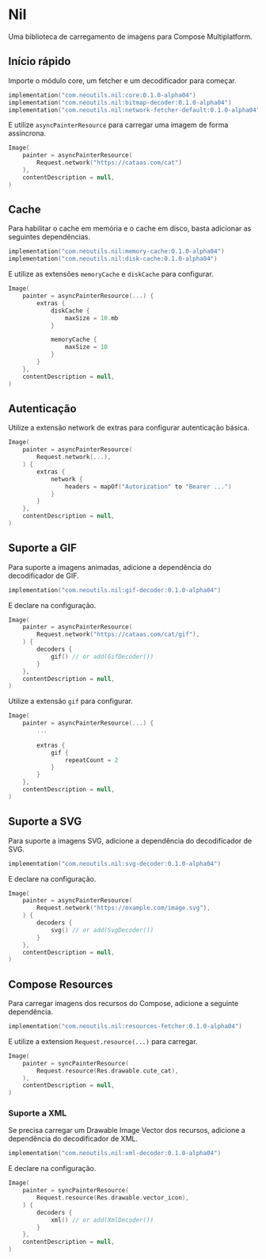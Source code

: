 # Nil

Uma biblioteca de carregamento de imagens para Compose Multiplatform.

## Início rápido

Importe o módulo core, um fetcher e um decodificador para começar.

```kotlin
implementation("com.neoutils.nil:core:0.1.0-alpha04")
implementation("com.neoutils.nil:bitmap-decoder:0.1.0-alpha04")
implementation("com.neoutils.nil:network-fetcher-default:0.1.0-alpha04")
```

E utilize `asyncPainterResource` para carregar uma imagem de forma assíncrona.

```kotlin
Image(
    painter = asyncPainterResource(
        Request.network("https://cataas.com/cat")
    ),
    contentDescription = null,
)
```

## Cache

Para habilitar o cache em memória e o cache em disco, basta adicionar as seguintes dependências.

```kotlin
implementation("com.neoutils.nil:memory-cache:0.1.0-alpha04")
implementation("com.neoutils.nil:disk-cache:0.1.0-alpha04")
```

E utilize as extensões `memoryCache` e `diskCache` para configurar.

``` kotlin
Image(
    painter = asyncPainterResource(...) {
        extras {
            diskCache {
                maxSize = 10.mb
            }

            memoryCache {
                maxSize = 10
            }
        }
    },
    contentDescription = null,
)
```

## Autenticação

Utilize a extensão network de extras para configurar autenticação básica.

``` kotlin
Image(
    painter = asyncPainterResource(
        Request.network(...),
    ) {
        extras {
            network {
                headers = mapOf("Autorization" to "Bearer ...")
            }
        }
    },
    contentDescription = null,
)
```

## Suporte a GIF

Para suporte a imagens animadas, adicione a dependência do decodificador de GIF.

```kotlin
implementation("com.neoutils.nil:gif-decoder:0.1.0-alpha04")
```

E declare na configuração.

```kotlin
Image(
    painter = asyncPainterResource(
        Request.network("https://cataas.com/cat/gif"),
    ) {
        decoders {
            gif() // or add(GifDecoder())
        }
    },
    contentDescription = null,
)
```

Utilize a extensão `gif` para configurar.

``` kotlin
Image(
    painter = asyncPainterResource(...) {
        ...
    
        extras {
            gif {
                repeatCount = 2
            }
        }
    },
    contentDescription = null,
)
```

## Suporte a SVG

Para suporte a imagens SVG, adicione a dependência do decodificador de SVG.

```kotlin
implementation("com.neoutils.nil:svg-decoder:0.1.0-alpha04")
```

E declare na configuração.

```kotlin
Image(
    painter = asyncPainterResource(
        Request.network("https://example.com/image.svg"),
    ) {
        decoders {
            svg() // or add(SvgDecoder())
        }
    },
    contentDescription = null,
)
```

## Compose Resources

Para carregar imagens dos recursos do Compose, adicione a seguinte dependência.

```kotlin
implementation("com.neoutils.nil:resources-fetcher:0.1.0-alpha04")
```

E utilize a extension `Request.resource(...)` para carregar.

```kotlin
Image(
    painter = syncPainterResource(
        Request.resource(Res.drawable.cute_cat),
    ),
    contentDescription = null,
)
```

### Suporte a XML

Se precisa carregar um Drawable Image Vector dos recursos, adicione a dependência do decodificador de XML.

```kotlin
implementation("com.neoutils.nil:xml-decoder:0.1.0-alpha04")
```

E declare na configuração.

```kotlin
Image(
    painter = syncPainterResource(
        Request.resource(Res.drawable.vector_icon),
    ) {
        decoders {
            xml() // or add(XmlDecoder())
        }
    },
    contentDescription = null,
)
```